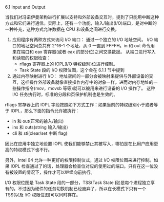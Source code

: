 6.1 Input and Output

当我们对冯诺伊曼架构进行扩展以支持和外部设备交互时，提到了只能用中断这种方式和它们进行通信。实际上，还有一个功能，输入/输出\(I/O\)端口，是对中断的一种补充，这种方式允许数据在 CPU 和设备之间进行交换。

1. 应用程序有两种方式来访问 I/O 端口：
   通过一个独立的 I/O 地址空间。
   I/O 端口的地址空间总共有 2^16-1 个地址，从 0 一直到 FFFFH。in 和 out 命令用来在端口和 eax 寄存器\(或者 eax 的部分位\)之间交换数据。
   从端口进行写入和读取的权限检查：
   * rflags 寄存器上的 IOPL\(I/O 特权级别\)位进行控制。
   * Task State 段的 I/O 权限位图，这个会在 6.1.1 节中提到
2. 通过内存映射进行 I/O：
   地址空间的一部分会被映射来提供与外部设备的交互，这样操作外部设备就像直接操作内存中的对象一样。进而对内存地址的一些操作指令\(mov，movsb 等等\)就可以被用来进行设备的 I/O 操作了。
   这种 I/O 任务执行时，标准的分段和页保护机制也是生效的。

rflags 寄存器上的 IOPL 字段按照如下方式工作：如果当前的特权级别小于或者等于 IOPL，那么下面的指令允许被执行：

* in 和 out\(正常的输入/输出\)
* ins 和 outs\(string 输入/输出\)
* cli 和 sti\(clear/set 中断 flag\)

因此在应用中独立地设置 IOPL 使我们能够禁止其被写入，哪怕是在比用户应用更高的特权模式下也不行。

另外，Intel 64 允许一种更好的权限控制仪式，通过 I/O 权限位图来进行控制。如果 IOPL 检查通过了的话，处理器会检查位对应的使用过的端口。只有在这一位没有被设置的情况下，操作才可以继续向前执行。

I/O 权限位图是 Task State 段的一部分，TSS\(Task State 段\)是每个进程独立享有的。不过因为硬件的任务切换机制已经废弃了，所以在长模式下只有一个 TSS\(以及 I/O 权限位图\)可以同时存在。


